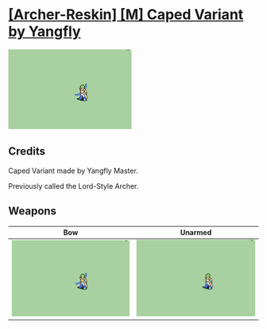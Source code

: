 # [\[Archer-Reskin\] \[M\] Caped Variant by Yangfly](./)
 

<img src="./5.%20Bow/Bow_000.png" alt="[Archer-Reskin] [M] Caped Variant by Yangfly standing" />

## Credits

Caped Variant made by Yangfly Master.

Previously called the Lord-Style Archer.

## Weapons
 

|Bow |Unarmed |
|  :---: | :---: |
| <img alt="Bow animation" src="./5.%20Bow/Bow.gif" /> | <img alt="Unarmed animation" src="./8.%20Unarmed/Unarmed.gif" /> |
